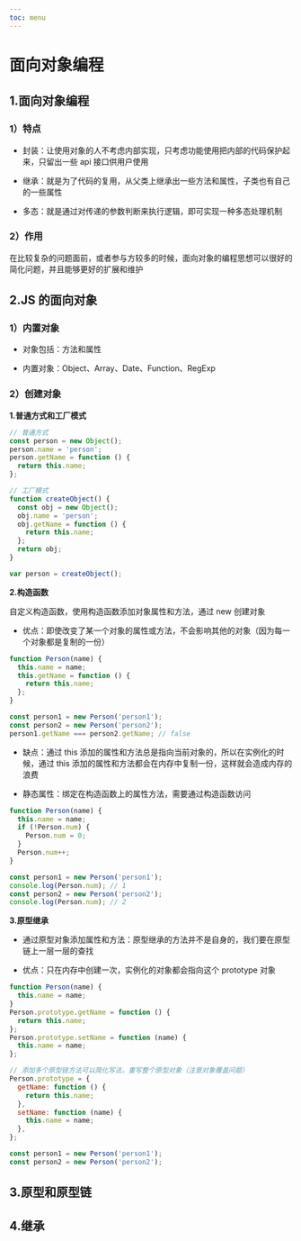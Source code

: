 ```yaml
---
toc: menu
---
```


# 面向对象编程

## 1.面向对象编程

### 1）特点

- 封装：让使用对象的人不考虑内部实现，只考虑功能使用把内部的代码保护起来，只留出一些 api 接口供用户使用

- 继承：就是为了代码的复用，从父类上继承出一些方法和属性，子类也有自己的一些属性

- 多态：就是通过对传递的参数判断来执行逻辑，即可实现一种多态处理机制

### 2）作用

在比较复杂的问题面前，或者参与方较多的时候，面向对象的编程思想可以很好的简化问题，并且能够更好的扩展和维护

## 2.JS 的面向对象

### 1）内置对象

- 对象包括：方法和属性

- 内置对象：Object、Array、Date、Function、RegExp

### 2）创建对象

**1.普通方式和工厂模式**

```js
// 普通方式
const person = new Object();
person.name = 'person';
person.getName = function () {
  return this.name;
};

// 工厂模式
function createObject() {
  const obj = new Object();
  obj.name = 'person';
  obj.getName = function () {
    return this.name;
  };
  return obj;
}

var person = createObject();
```

**2.构造函数**

自定义构造函数，使用构造函数添加对象属性和方法，通过 new 创建对象

- 优点：即使改变了某一个对象的属性或方法，不会影响其他的对象（因为每一个对象都是复制的一份）

```js
function Person(name) {
  this.name = name;
  this.getName = function () {
    return this.name;
  };
}

const person1 = new Person('person1');
const person2 = new Person('person2');
person1.getName === person2.getName; // false
```

- 缺点：通过 this 添加的属性和方法总是指向当前对象的，所以在实例化的时候，通过 this 添加的属性和方法都会在内存中复制一份，这样就会造成内存的浪费

- 静态属性：绑定在构造函数上的属性方法，需要通过构造函数访问

```js
function Person(name) {
  this.name = name;
  if (!Person.num) {
    Person.num = 0;
  }
  Person.num++;
}

const person1 = new Person('person1');
console.log(Person.num); // 1
const person2 = new Person('person2');
console.log(Person.num); // 2
```

**3.原型继承**

- 通过原型对象添加属性和方法：原型继承的方法并不是自身的，我们要在原型链上一层一层的查找

- 优点：只在内存中创建一次，实例化的对象都会指向这个 prototype 对象

```js
function Person(name) {
  this.name = name;
}
Person.prototype.getName = function () {
  return this.name;
};
Person.prototype.setName = function (name) {
  this.name = name;
};

// 添加多个原型链方法可以简化写法，重写整个原型对象（注意对象覆盖问题）
Person.prototype = {
  getName: function () {
    return this.name;
  },
  setName: function (name) {
    this.name = name;
  },
};

const person1 = new Person('person1');
const person2 = new Person('person2');
```

## 3.原型和原型链

## 4.继承
